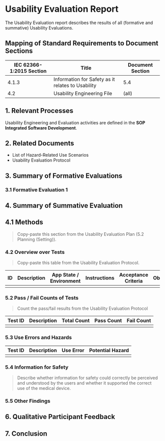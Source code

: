 # Usability Evaluation Report

The Usability Evaluation report describes the results of all (formative and summative) Usability Evaluations.

## Mapping of Standard Requirements to Document Sections

| IEC 62366-1:2015 Section | Title                                             | Document Section |
|--------------------------|---------------------------------------------------|------------------|
| 4.1.3                    | Information for Safety as it relates to Usability | 5.4              |
| 4.2                      | Usability Engineering File                        | (all)            |

## 1. Relevant Processes

Usability Engineering and Evaluation activities are defined in the **SOP Integrated Software Development**.

## 2. Related Documents

 * List of Hazard-Related Use Scenarios
 * Usability Evaluation Protocol

## 3. Summary of Formative Evaluations

### 3.1 Formative Evaluation 1

## 4. Summary of Summative Evaluation

## 4.1 Methods

> Copy-paste this section from the Usability Evaluation Plan (5.2 Planning (Setting)).

### 4.2 Overview over Tests

> Copy-paste this table from the Usability Evaluation Protocol.

| ID | Description | App State / Environment | Instructions | Acceptance Criteria | Observations | Hazards encountered |
|----|-------------|-------------------------|--------------|---------------------|--------------|---------------------|
|    |             |                         |              |                     |              |                     |

### 5.2 Pass / Fail Counts of Tests

> Count the pass/fail results from the Usability Evaluation Protocol

| Test ID | Description | Total Count | Pass Count | Fail Count |
|---------|-------------|-------------|------------|------------|
|         |             |             |            |            |

### 5.3 Use Errors and Hazards

| Test ID | Description | Use Error | Potential Hazard |
|---------|-------------|-----------|------------------|
|         |             |           |                  |

### 5.4 Information for Safety

> Describe whether information for safety could correctly be perceived and understood by the users and
> whether it supported the correct use of the medical device.

### 5.5 Other Findings

## 6. Qualitative Participant Feedback

## 7. Conclusion
